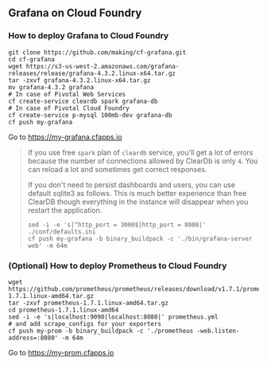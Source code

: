 ## Grafana on Cloud Foundry


### How to deploy Grafana to Cloud Foundry


```
git clone https://github.com/making/cf-grafana.git
cd cf-grafana
wget https://s3-us-west-2.amazonaws.com/grafana-releases/release/grafana-4.3.2.linux-x64.tar.gz 
tar -zxvf grafana-4.3.2.linux-x64.tar.gz 
mv grafana-4.3.2 grafana
# In case of Pivotal Web Services
cf create-service cleardb spark grafana-db
# In case of Pivotal Cloud Foundry
cf create-service p-mysql 100mb-dev grafana-db
cf push my-grafana
```

Go to https://my-grafana.cfapps.io

> If you use free `spark` plan of `cleardb` service, you'll get a lot of errors because the number of connections allowed by ClearDb is only `4`. You can reload a lot and sometimes get correct responses. 
>
> If you don't need to persist dashboards and users, you can use default sqlite3 as follows. This is much better experience than free ClearDB though everything in the instance will disappear when you restart the application.
>
> ```
> sed -i -e 's|^http_port = 3000$|http_port = 8080|' ./conf/defaults.ini
> cf push my-grafana -b binary_buildpack -c './bin/grafana-server web' -m 64m
> ```

### (Optional) How to deploy Prometheus to Cloud Foundry

```
wget https://github.com/prometheus/prometheus/releases/download/v1.7.1/prometheus-1.7.1.linux-amd64.tar.gz
tar -zxvf prometheus-1.7.1.linux-amd64.tar.gz
cd prometheus-1.7.1.linux-amd64
sed -i -e 's|localhost:9090|localhost:8080|' prometheus.yml
# and add scrape_configs for your exporters
cf push my-prom -b binary_buildpack -c './prometheus -web.listen-address=:8080' -m 64m
```

Go to https://my-prom.cfapps.io
